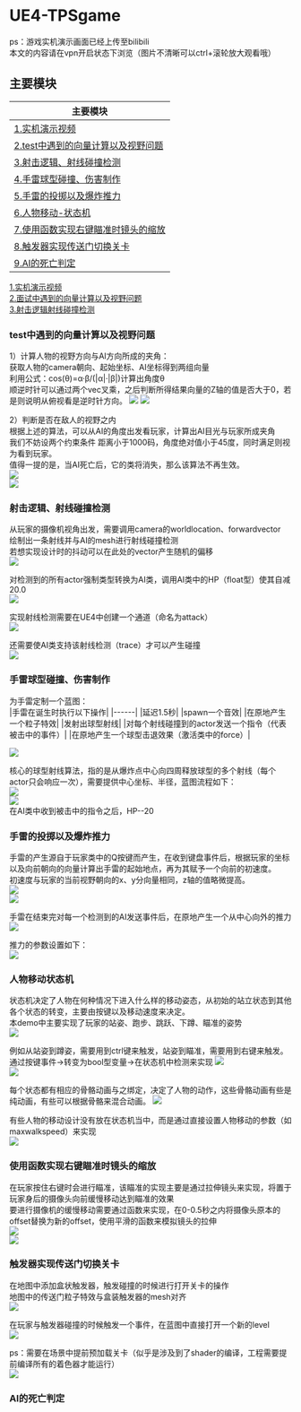 # UE4-TPSgame
ps：游戏实机演示画面已经上传至bilibili  
本文的内容请在vpn开启状态下浏览（图片不清晰可以ctrl+滚轮放大观看哦）

## 主要模块
|主要模块|
|------|
|[1.实机演示视频](#Update)  |
|[2.test中遇到的向量计算以及视野问题](#test中遇到的向量计算以及视野问题) |
|[3.射击逻辑、射线碰撞检测](#射击逻辑射线碰撞检测)   |
|[4.手雷球型碰撞、伤害制作](#手雷球型碰撞伤害制作)   |
|[5.手雷的投掷以及爆炸推力](#手雷的投掷以及爆炸推力)   |
|[6.人物移动-状态机](#人物移动状态机)   |
|[7.使用函数实现右键瞄准时镜头的缩放](#使用函数实现右键瞄准时镜头的缩放)   |
|[8.触发器实现传送门切换关卡](#触发器实现传送门切换关卡)   |
|[9.AI的死亡判定](#AI的死亡判定)   |


[1.实机演示视频](#Update)  
[2.面试中遇到的向量计算以及视野问题](#面试中遇到的向量计算以及视野问题)  
[3.射击逻辑射线碰撞检测](#射击逻辑-射线碰撞检测)  


### test中遇到的向量计算以及视野问题
1）计算人物的视野方向与AI方向所成的夹角：  
获取人物的camera朝向、起始坐标、AI坐标得到两组向量  
利用公式：cos(θ)=α·β/(|α|·|β|)计算出角度θ  
顺逆时针可以通过两个vec叉乘，之后判断所得结果向量的Z轴的值是否大于0，若是则说明从俯视看是逆时针方向。 
![](https://github.com/Neko-yc/UE4-TPSgame/blob/main/Image-%E9%9D%A2%E8%AF%95%E4%B8%AD%E9%81%87%E5%88%B0%E7%9A%84%E5%90%91%E9%87%8F%E8%AE%A1%E7%AE%97%E4%BB%A5%E5%8F%8A%E8%A7%86%E9%87%8E%E9%97%AE%E9%A2%98/%E8%AE%A1%E7%AE%97%E5%90%91%E9%87%8F%E5%B1%95%E7%A4%BA.png) 
![](https://github.com/Neko-yc/UE4-TPSgame/blob/main/Image-%E9%9D%A2%E8%AF%95%E4%B8%AD%E9%81%87%E5%88%B0%E7%9A%84%E5%90%91%E9%87%8F%E8%AE%A1%E7%AE%97%E4%BB%A5%E5%8F%8A%E8%A7%86%E9%87%8E%E9%97%AE%E9%A2%98/%E8%AE%A1%E7%AE%97%E5%90%91%E9%87%8F.png)  
  
2）判断是否在敌人的视野之内  
根据上述的算法，可以从AI的角度出发看玩家，计算出AI目光与玩家所成夹角  
我们不妨设两个约束条件 距离小于1000码，角度绝对值小于45度，同时满足则视为看到玩家。  
值得一提的是，当AI死亡后，它的类将消失，那么该算法不再生效。  
![](https://github.com/Neko-yc/UE4-TPSgame/blob/main/Image-%E9%9D%A2%E8%AF%95%E4%B8%AD%E9%81%87%E5%88%B0%E7%9A%84%E5%90%91%E9%87%8F%E8%AE%A1%E7%AE%97%E4%BB%A5%E5%8F%8A%E8%A7%86%E9%87%8E%E9%97%AE%E9%A2%98/%E5%88%A4%E6%96%AD%E6%98%AF%E5%90%A6%E5%9C%A8%E6%95%8C%E4%BA%BA%E8%A7%86%E9%87%8E%E4%B9%8B%E5%86%85%E5%B1%95%E7%A4%BA.png)  
![](https://github.com/Neko-yc/UE4-TPSgame/blob/main/Image-%E9%9D%A2%E8%AF%95%E4%B8%AD%E9%81%87%E5%88%B0%E7%9A%84%E5%90%91%E9%87%8F%E8%AE%A1%E7%AE%97%E4%BB%A5%E5%8F%8A%E8%A7%86%E9%87%8E%E9%97%AE%E9%A2%98/%E5%88%A4%E6%96%AD%E6%98%AF%E5%90%A6%E5%9C%A8%E6%95%8C%E4%BA%BA%E7%9A%84%E8%A7%86%E9%87%8E%E4%B9%8B%E5%86%85.png)  
### 射击逻辑、射线碰撞检测  
从玩家的摄像机视角出发，需要调用camera的worldlocation、forwardvector  
绘制出一条射线并与AI的mesh进行射线碰撞检测  
若想实现设计时的抖动可以在此处的vector产生随机的偏移  
![](https://github.com/Neko-yc/UE4-TPSgame/blob/main/%E5%B0%84%E7%BA%BF%E6%A3%80%E6%B5%8B/%E5%B0%84%E7%BA%BF%E6%A3%80%E6%B5%8B%E5%B1%95%E7%A4%BA.png)  
  
对检测到的所有actor强制类型转换为AI类，调用AI类中的HP（float型）使其自减20.0  
![](https://github.com/Neko-yc/UE4-TPSgame/blob/main/%E5%B0%84%E7%BA%BF%E6%A3%80%E6%B5%8B/%E5%B0%84%E7%BA%BF%E6%A3%80%E6%B5%8B.png)  
  
实现射线检测需要在UE4中创建一个通道（命名为attack）  
![](https://github.com/Neko-yc/UE4-TPSgame/blob/main/%E5%B0%84%E7%BA%BF%E6%A3%80%E6%B5%8B/%E5%88%9B%E5%BB%BA%E9%80%9A%E9%81%93.png)  
  
还需要使AI类支持该射线检测（trace）才可以产生碰撞  
![](https://github.com/Neko-yc/UE4-TPSgame/blob/main/%E5%B0%84%E7%BA%BF%E6%A3%80%E6%B5%8B/%E5%93%8D%E5%BA%94%E6%A3%80%E6%B5%8B.png)  

### 手雷球型碰撞、伤害制作  
为手雷定制一个蓝图：  
|手雷在诞生时执行以下操作|
|------|
|延迟1.5秒|
|spawn一个音效|
|在原地产生一个粒子特效|
|发射出球型射线|
|对每个射线碰撞到的actor发送一个指令（代表被击中的事件）|
|在原地产生一个球型击退效果（激活类中的force）|

![](https://github.com/Neko-yc/UE4-TPSgame/blob/main/%E6%89%8B%E9%9B%B7%E5%88%B6%E4%BD%9C/%E6%89%8B%E9%9B%B7%E5%B1%95%E7%A4%BA.png)    
  
核心的球型射线算法，指的是从爆炸点中心向四周释放球型的多个射线（每个actor只会响应一次），需要提供中心坐标、半径，蓝图流程如下：  
![](https://github.com/Neko-yc/UE4-TPSgame/blob/main/%E6%89%8B%E9%9B%B7%E5%88%B6%E4%BD%9C/%E6%89%8B%E9%9B%B7%E8%93%9D%E5%9B%BE1.png)    
![](https://github.com/Neko-yc/UE4-TPSgame/blob/main/%E6%89%8B%E9%9B%B7%E5%88%B6%E4%BD%9C/%E6%89%8B%E9%9B%B7%E8%93%9D%E5%9B%BE2.png)    
在AI类中收到被击中的指令之后，HP--20   

### 手雷的投掷以及爆炸推力   
手雷的产生源自于玩家类中的Q按键而产生，在收到键盘事件后，根据玩家的坐标以及向前朝向的向量计算出手雷的起始地点，再为其赋予一个向前的初速度。  
初速度与玩家的当前视野朝向的x、y分向量相同，z轴的值略微提高。  
![](https://github.com/Neko-yc/UE4-TPSgame/blob/main/%E6%89%8B%E9%9B%B7%E7%9A%84%E6%8A%95%E6%8E%B7%E4%BB%A5%E5%8F%8A%E7%88%86%E7%82%B8%E6%8E%A8%E5%8A%9B/%E6%8A%95%E6%8E%B7%E8%93%9D%E5%9B%BE.png)    
![](https://github.com/Neko-yc/UE4-TPSgame/blob/main/%E6%89%8B%E9%9B%B7%E7%9A%84%E6%8A%95%E6%8E%B7%E4%BB%A5%E5%8F%8A%E7%88%86%E7%82%B8%E6%8E%A8%E5%8A%9B/%E6%8A%95%E6%8E%B7%E8%93%9D%E5%9B%BE.png)    
  
手雷在结束完对每一个检测到的AI发送事件后，在原地产生一个从中心向外的推力  
![](https://github.com/Neko-yc/UE4-TPSgame/blob/main/%E6%89%8B%E9%9B%B7%E7%9A%84%E6%8A%95%E6%8E%B7%E4%BB%A5%E5%8F%8A%E7%88%86%E7%82%B8%E6%8E%A8%E5%8A%9B/%E7%88%86%E7%82%B8%E6%8E%A8%E5%8A%9B%E8%93%9D%E5%9B%BE.png)  
  
推力的参数设置如下：  
![](https://github.com/Neko-yc/UE4-TPSgame/blob/main/%E6%89%8B%E9%9B%B7%E7%9A%84%E6%8A%95%E6%8E%B7%E4%BB%A5%E5%8F%8A%E7%88%86%E7%82%B8%E6%8E%A8%E5%8A%9B/%E6%8E%A8%E5%8A%9B%E5%8F%82%E6%95%B0.png)  

### 人物移动状态机    
状态机决定了人物在何种情况下进入什么样的移动姿态，从初始的站立状态到其他各个状态的转变，主要由按键以及移动速度来决定。  
本demo中主要实现了玩家的站姿、跑步、跳跃、下蹲、瞄准的姿势  
![](https://github.com/Neko-yc/UE4-TPSgame/blob/main/%E4%BA%BA%E7%89%A9%E7%A7%BB%E5%8A%A8%E7%8A%B6%E6%80%81%E6%9C%BA/%E7%8A%B6%E6%80%81%E6%9C%BA%E8%93%9D%E5%9B%BE.png)  
  
例如从站姿到蹲姿，需要用到ctrl键来触发，站姿到瞄准，需要用到右键来触发。  
通过按键事件->转变为bool型变量->在状态机中检测来实现
![](https://github.com/Neko-yc/UE4-TPSgame/blob/main/%E4%BA%BA%E7%89%A9%E7%A7%BB%E5%8A%A8%E7%8A%B6%E6%80%81%E6%9C%BA/%E7%8A%B6%E6%80%81%E8%B7%B3%E8%BD%ACnew.png)  
![](https://github.com/Neko-yc/UE4-TPSgame/blob/main/%E4%BA%BA%E7%89%A9%E7%A7%BB%E5%8A%A8%E7%8A%B6%E6%80%81%E6%9C%BA/%E7%8A%B6%E6%80%81%E8%B7%B3%E8%BD%AC2.png)  
  
每个状态都有相应的骨骼动画与之绑定，决定了人物的动作，这些骨骼动画有些是纯动画，有些可以根据骨骼来混合动画。
![](https://github.com/Neko-yc/UE4-TPSgame/blob/main/%E4%BA%BA%E7%89%A9%E7%A7%BB%E5%8A%A8%E7%8A%B6%E6%80%81%E6%9C%BA/%E6%B7%B7%E5%90%88%E5%8A%A8%E7%94%BB.png)  
  
有些人物的移动设计没有放在状态机当中，而是通过直接设置人物移动的参数（如maxwalkspeed）来实现  
![](https://github.com/Neko-yc/UE4-TPSgame/blob/main/%E4%BA%BA%E7%89%A9%E7%A7%BB%E5%8A%A8%E7%8A%B6%E6%80%81%E6%9C%BA/%E8%B7%91%E6%AD%A5.png)  

### 使用函数实现右键瞄准时镜头的缩放  
在玩家按住右键时会进行瞄准，该瞄准的实现主要是通过拉伸镜头来实现，将置于玩家身后的摄像头向前缓慢移动达到瞄准的效果  
要进行摄像机的缓慢移动需要通过函数来实现，在0-0.5秒之内将摄像头原本的offset替换为新的offset，使用平滑的函数来模拟镜头的拉伸  
![](https://github.com/Neko-yc/UE4-TPSgame/blob/main/%E4%BD%BF%E7%94%A8%E5%87%BD%E6%95%B0%E5%AE%9E%E7%8E%B0%E5%8F%B3%E9%94%AE%E7%9E%84%E5%87%86%E6%97%B6%E9%95%9C%E5%A4%B4%E7%9A%84%E7%BC%A9%E6%94%BE/%E7%9E%84%E5%87%86%E5%87%BD%E6%95%B0.png)  
![](https://github.com/Neko-yc/UE4-TPSgame/blob/main/%E4%BD%BF%E7%94%A8%E5%87%BD%E6%95%B0%E5%AE%9E%E7%8E%B0%E5%8F%B3%E9%94%AE%E7%9E%84%E5%87%86%E6%97%B6%E9%95%9C%E5%A4%B4%E7%9A%84%E7%BC%A9%E6%94%BE/%E7%9E%84%E5%87%86%E8%93%9D%E5%9B%BE.png)  

### 触发器实现传送门切换关卡  
在地图中添加盒状触发器，触发碰撞的时候进行打开关卡的操作  
地图中的传送门粒子特效与盒装触发器的mesh对齐  
![](https://github.com/Neko-yc/UE4-TPSgame/blob/main/%E8%A7%A6%E5%8F%91%E5%99%A8%E5%AE%9E%E7%8E%B0%E4%BC%A0%E9%80%81%E9%97%A8%E5%88%87%E6%8D%A2%E5%85%B3%E5%8D%A1/%E8%A7%A6%E5%8F%91%E5%99%A8%E5%B1%95%E7%A4%BA.png)  
  
在玩家与触发器碰撞的时候触发一个事件，在蓝图中直接打开一个新的level  
![](https://github.com/Neko-yc/UE4-TPSgame/blob/main/%E8%A7%A6%E5%8F%91%E5%99%A8%E5%AE%9E%E7%8E%B0%E4%BC%A0%E9%80%81%E9%97%A8%E5%88%87%E6%8D%A2%E5%85%B3%E5%8D%A1/%E8%A7%A6%E5%8F%91%E5%99%A8%E8%93%9D%E5%9B%BE.png)  
  
ps：需要在场景中提前预加载关卡（似乎是涉及到了shader的编译，工程需要提前编译所有的着色器才能运行）  
![](https://github.com/Neko-yc/UE4-TPSgame/blob/main/%E8%A7%A6%E5%8F%91%E5%99%A8%E5%AE%9E%E7%8E%B0%E4%BC%A0%E9%80%81%E9%97%A8%E5%88%87%E6%8D%A2%E5%85%B3%E5%8D%A1/%E6%B7%BB%E5%8A%A0%E5%85%B3%E5%8D%A1.png)  

### AI的死亡判定
















